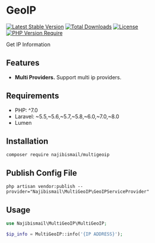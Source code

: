 # GeoIP

[![Latest Stable Version](http://poser.pugx.org/najibismail/geoip/v)](https://packagist.org/packages/najibismail/multi-geoip) [![Total Downloads](http://poser.pugx.org/najibismail/geoip/downloads)](https://packagist.org/packages/najibismail/multi-geoip) [![License](http://poser.pugx.org/najibismail/geoip/license)](https://packagist.org/packages/najibismail/multi-geoip) [![PHP Version Require](http://poser.pugx.org/najibismail/geoip/require/php)](https://packagist.org/packages/najibismail/multi-geoip)

Get IP Information

## Features

- **Multi Providers.** Support multi ip providers.

## Requirements

- PHP: ^7.0
- Laravel: ~5.5,~5.6,~5.7,~5.8,~6.0,~7.0,~8.0
- Lumen


## Installation

```
composer require najibismail/multigeoip
```

## Publish Config File

```
php artisan vendor:publish --provider="Najibismail\MultiGeoIP\GeoIPServiceProvider"
```

## Usage

```php
use Najibismail\MultiGeoIP\MultiGeoIP;

$ip_info = MultiGeoIP::info('{IP ADDRESS}');

```



